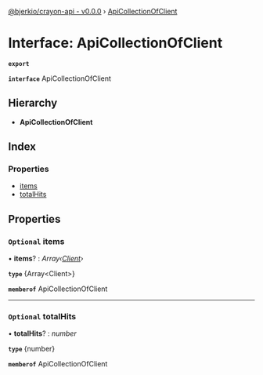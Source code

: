 [@bjerkio/crayon-api - v0.0.0](../README.md) › [ApiCollectionOfClient](apicollectionofclient.md)

# Interface: ApiCollectionOfClient

**`export`** 

**`interface`** ApiCollectionOfClient

## Hierarchy

* **ApiCollectionOfClient**

## Index

### Properties

* [items](apicollectionofclient.md#optional-items)
* [totalHits](apicollectionofclient.md#optional-totalhits)

## Properties

### `Optional` items

• **items**? : *Array‹[Client](../modules/client.md)›*

**`type`** {Array&lt;Client&gt;}

**`memberof`** ApiCollectionOfClient

___

### `Optional` totalHits

• **totalHits**? : *number*

**`type`** {number}

**`memberof`** ApiCollectionOfClient

